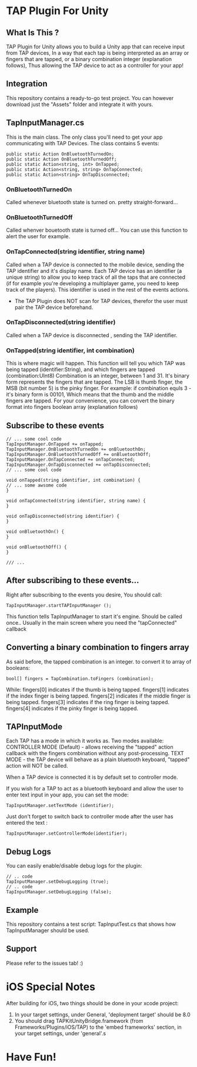 # TAP Plugin For Unity

## What Is This ?

TAP Plugin for Unity allows you to build a Unity app that can receive input from TAP devices,
In a way that each tap is being interpreted as an array or fingers that are tapped, or a binary combination integer (explanation follows), Thus allowing the TAP device to act as a controller for your app!

## Integration

This repository contains a ready-to-go test project. You can however download just the "Assets" folder and integrate it with yours.

## TapInputManager.cs

This is the main class. The only class you'll need to get your app communicating with TAP Devices.
The class contains 5 events:

```
public static Action OnBluetoothTurnedOn;
public static Action OnBluetoothTurnedOff;
public static Action<string, int> OnTapped;
public static Action<string, string> OnTapConnected;
public static Action<string> OnTapDisconnected;

```

### OnBluetoothTurnedOn

Called whenever bluetooth state is turned on. pretty straight-forward...

### OnBluetoothTurnedOff

Called whenver bouetooth state is turned off... You can use this function to alert the user for example.

### OnTapConnected(string identifier, string name)

Called when a TAP device is connected to the mobile device, sending the TAP identifier and it's display name.
Each TAP device has an identifier (a unique string) to allow you to keep track of all the taps that are connected
(if for example you're developing a multiplayer game, you need to keep track of the players).
This identifier is used in the rest of the events actions.
* The TAP Plugin does NOT scan for TAP devices, therefor the user must pair the TAP device beforehand.

### OnTapDisconnected(string identifier)

Called when a TAP device is disconnected , sending the TAP identifier.

### OnTapped(string identifier, int combination)

This is where magic will happen.
This function will tell you which TAP was being tapped (identifier:String), and which fingers are tapped (combination:UInt8)
Combination is an integer, between 1 and 31.
It's binary form represents the fingers that are tapped.
The LSB is thumb finger, the MSB (bit number 5) is the pinky finger.
For example: if combination equls 3 - it's binary form is 00101,
Which means that the thumb and the middle fingers are tapped.
For your convenience, you can convert the binary format into fingers boolean array (explanation follows)

## Subscribe to these events

```
// ... some cool code
TapInputManager.OnTapped += onTapped;
TapInputManager.OnBluetoothTurnedOn += onBluetoothOn;
TapInputManager.OnBluetoothTurnedOff += onBluetoothOff;
TapInputManager.OnTapConnected += onTapConnected;
TapInputManager.OnTapDisconnected += onTapDisconnected;
// ... some cool code

void onTapped(string identifier, int combination) {
// ... some awsome code
}

void onTapConnected(string identifier, string name) {
}

void onTapDisconnected(string identifier) {
}

void onBluetoothOn() {
}

void onBluetoothOff() {
}

/// ...
```

## After subscribing to these events...

Right after subscribing to the events you desire, You should call:
```
TapInputManager.startTAPInputManager ();
```

This function tells TapInputManager to start it's engine.
Should be called once.. Usually in the main screen where you need the "tapConnected" callback

## Converting a binary combination to fingers array

As said before, the tapped combination is an integer. to convert it to array of booleans:

```
bool[] fingers = TapCombination.toFingers (combination);
```

While:
fingers[0] indicates if the thumb is being tapped.
fingers[1] indicates if the index finger is being tapped.
fingers[2] indicates if the middle finger is being tapped.
fingers[3] indicates if the ring finger is being tapped.
fingers[4] indicates if the pinky finger is being tapped.

## TAPInputMode

Each TAP has a mode in which it works as.
Two modes available:
CONTROLLER MODE (Default) - allows receiving the "tapped" action callback with the fingers combination without any post-processing.
TEXT MODE - the TAP device will behave as a plain bluetooth keyboard, "tapped" action will NOT be called.

When a TAP device is connected it is by default set to controller mode.

If you wish for a TAP to act as a bluetooth keyboard and allow the user to enter text input in your app, you can set the mode:


```
TapInputManager.setTextMode (identifier);
```

Just don't forget to switch back to controller mode after the user has entered the text :

```
TapInputManager.setControllerMode(identifier);
```

## Debug Logs

You can easily enable/disable debug logs for the plugin:

```
// .. code
TapInputManager.setDebugLogging (true);
// .. code
TapInputManager.setDebugLogging (false);
```

## Example

This repository contains a test script: TapInputTest.cs that shows how TapInputManager should be used.

## Support

Please refer to the issues tab! :)

# iOS Special Notes

After building for iOS, two things should be done in your xcode project:

1) In your target settings, under General, 'deployment target' should be 8.0
2) You should drag TAPKitUnityBridge.framework (from Frameworks/Plugins/iOS/TAP) to the 'embed frameworks' section, in your target settings, under 'general'.s

# Have Fun!






